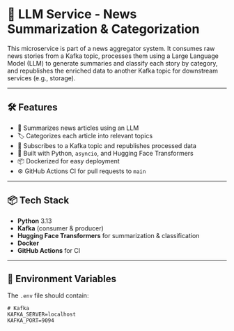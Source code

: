 # 🧠 LLM Service - News Summarization & Categorization

This microservice is part of a news aggregator system. It consumes raw news stories from a Kafka topic, processes them using a Large Language Model (LLM) to generate summaries and classify each story by category, and republishes the enriched data to another Kafka topic for downstream services (e.g., storage).

---

## 🛠 Features

- 📰 Summarizes news articles using an LLM
- 🏷️ Categorizes each article into relevant topics
- 🔄 Subscribes to a Kafka topic and republishes processed data
- 🐍 Built with Python, `asyncio`, and Hugging Face Transformers
- 📦 Dockerized for easy deployment
- ⚙️ GitHub Actions CI for pull requests to `main`

---

## 📦 Tech Stack

- **Python** 3.13
- **Kafka** (consumer & producer)
- **Hugging Face Transformers** for summarization & classification
- **Docker**
- **GitHub Actions** for CI

---

## 🔧 Environment Variables

The `.env` file should contain:

```env
# Kafka
KAFKA_SERVER=localhost
KAFKA_PORT=9094
```